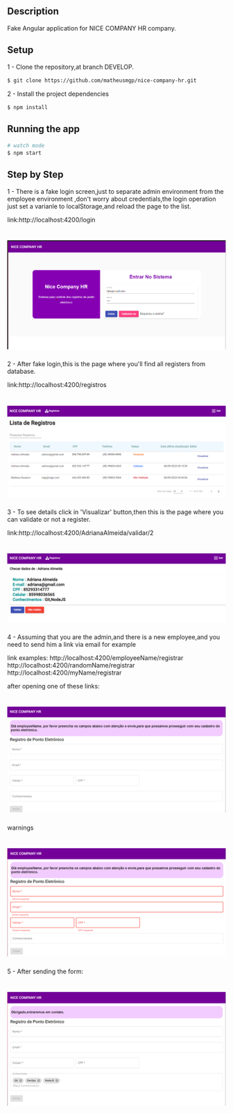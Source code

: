 ## Description

Fake Angular application for NICE COMPANY HR company.

## Setup

1 - Clone the repository,at branch DEVELOP.

```bash
$ git clone https://github.com/matheusmgp/nice-company-hr.git
```

2 - Install the project dependencies

```bash
$ npm install
```

## Running the app

```bash
# watch mode
$ npm start
```

## Step by Step

1 - There is a fake login screen,just to separate admin environment from the employee environment
,don't worry about credentials,the login operation just set a varianle to localStorage,and reload the page to the list.

link:http://localhost:4200/login

<h1>
<img src="./src/assets/login_screen.png"/>
</h1>

2 - After fake login,this is the page where you'll find all registers from database.

link:http://localhost:4200/registros

<h1>
<img src="./src/assets/lista_1.png"/>
</h1>
3 - To see details click in 'Visualizar' button,then this is the page where you can validate or not a register.

link:http://localhost:4200/AdrianaAlmeida/validar/2

<h1>
<img src="./src/assets/detalhe.png"/>
</h1>

4 - Assuming that you are the admin,and there is a new employee,and you need to send him a link via email for example

link examples:
http://localhost:4200/employeeName/registrar
http://localhost:4200/randomName/registrar
http://localhost:4200/myName/registrar

after opening one of these links:

<h1>
<img src="./src/assets/registrar_screen.png"/>
</h1>

warnings

<h1>
<img src="./src/assets/registrar_screen_warns.png"/>
</h1>

5 - After sending the form:

<h1>
<img src="./src/assets/registrar_screen_2.png"/>
</h1>
